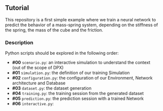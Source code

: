 ## Tutorial

This repository is a first simple example where we train a neural network to predict the behavior of a mass-spring 
system, depending on the stiffness of the spring, the mass of the cube and the friction.


### Description

Python scripts should be explored in the following order:
* **#00** `scenario.py`: an interactive simulation to understand the context (out of the scope of DPX)
* **#01** `simulation.py`: the definition of our training Simulation
* **#02** `configuration.py`: the configuration of our Environment, Network architecture and Database
* **#03** `dataset.py`: the dataset generation
* **#04** `training.py`: the training session from the generated dataset
* **#05** `prediction.py`: the prediction session with a trained Network
* **#06** `interactive.py`: 
